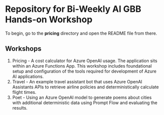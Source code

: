 # Repository for Bi-Weekly AI GBB Hands-on Workshop

To begin, go to the **pricing** directory and open the README file from there.

## Workshops
1. Pricing - A cost calculator for Azure OpenAI usage. The application sits within an Azure Functions App. This workshop includes foundational setup and configuration of the tools required for development of Azure AI applications.
2. Travel - An example travel assistant bot that uses Azure OpenAI Assistants APIs to retrieve airline policies and deterministically calculate flight times.
3. Poet - Using an Azure OpenAI model to generate poems about cities with additional deterministic data using Prompt Flow and evaluating the results.
